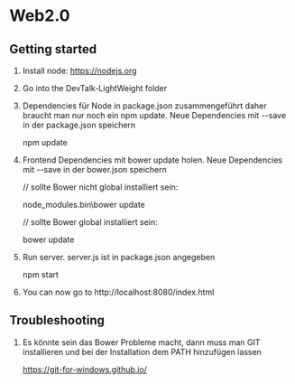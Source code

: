 # Web2.0

## Getting started
1. Install node: https://nodejs.org

2. Go into the DevTalk-LightWeight folder

3. Dependencies für Node in package.json zusammengeführt daher braucht man nur noch ein npm update. Neue Dependencies mit --save in der package.json speichern
	
	npm update

4. Frontend Dependencies mit bower update holen. Neue Dependencies mit --save in der bower.json speichern
	
	// sollte Bower nicht global installiert sein:
	
	node_modules\.bin\bower update

	// sollte Bower global installiert sein:
	
	bower update

5. Run server. server.js ist in package.json angegeben

	npm start

6. You can now go to http://localhost:8080/index.html

## Troubleshooting
1. Es könnte sein das Bower Probleme macht, dann muss man GIT installieren und bei der Installation dem PATH hinzufügen lassen

	https://git-for-windows.github.io/ 
